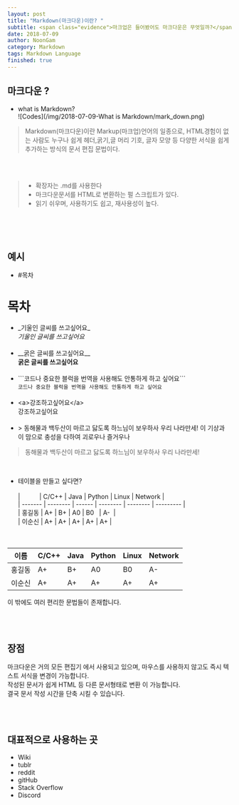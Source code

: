 ```yaml
---
layout: post
title: "Markdown(마크다운)이란? "
subtitle: <span class="evidence">마크업은 들어봤어도 마크다운은 무엇일까?</span>
date: 2018-07-09
author: NoonGam
category: Markdown
tags: Markdown Language
finished: true
---
```


## 마크다운 ?

- what is Markdown? <br>
![Codes](/img/2018-07-09-What is Markdown/mark_down.png)
>Markdown(마크다운)이란 Markup(마크업)언어의 일종으로, HTML경험이 없는 사람도 누구나 쉽게 헤더,굵기,글 머리 기호, 글자 모양 등 다양한 서식을 쉽게 추가하는 방식의  <span class="evidence">문서 편집 문법</span>이다.

<br>
<br>

> - 확장자는 .md를 사용한다
> - 마크다운문서를 HTML로 변환하는 펄 스크립트가 있다.
> - 읽기 쉬우며, 사용하기도 쉽고, 재사용성이 높다.
<br>
<br>
<br>

## 예시
- \#목차<br>
# 목차

- \_기울인 글씨를 쓰고싶어요\_ <br>
 _기울인 글씨를 쓰고싶어요_ <br><br>
- \_\_굵은 글씨를 쓰고싶어요\_\_<br>
 __굵은 글씨를 쓰고싶어요__<br><br>
- \`\`\`코드나 중요한 블럭을 번역을 사용해도 안통하게 하고 싶어요\`\`\`
<br>```코드나 중요한 블럭을 번역을 사용해도 안통하게 하고 싶어요```<br><br>
- \<a>강조하고싶어요\</a>  
   <a>강조하고싶어요</a><br><br>
- \> 동해물과 백두산이 마르고 닳도록 하느님이 보우하사 우리 나라만세! 이 기상과 이 맘으로 충성을 다하여 괴로우나 즐거우나
>동해물과 백두산이 마르고 닳도록 하느님이 보우하사 우리 나라만세!

<br>

- 테이블을 만들고 싶다면?<br><br>\|&nbsp;&nbsp;&nbsp;&nbsp;&nbsp;&nbsp;&nbsp;&nbsp;&nbsp;&nbsp;&nbsp;\| C/C++ \| Java \| Python \| Linux \| Network \| <br>
\|&nbsp;\-\-\-\-\-\-\-&nbsp;\|&nbsp;\-\-\-\-\-\-\-\-&nbsp;\|&nbsp;\-\-\-\-\-\-&nbsp;\|&nbsp;\-\-\-\-\-\-\-\-&nbsp;\|&nbsp;\-\-\-\-\-\-\-\-&nbsp;\|&nbsp;\-\-\-\-\-\-\-\-\-&nbsp;\|  <br>
\| 홍길동 \| A+    \| B+   \| A0     \| B0 &nbsp;  \| A-   &nbsp;\|   <br>
\| 이순신 \| A+    \| A+  \| A+     \| A+    \| A+      \|   <br><br><br>



 | 이름  | C/C++ | Java | Python | Linux | Network |
 |-------|-------|-------|-------|-------|-------|
 | 홍길동 | A+    | B+   | A0     | B0    | A-      |
 | 이순신 | A+    | A+   | A+     | A+    | A+      |


<span class="evidence">이 밖에도 여러 편리한 문법들이 존재합니다.</span>

<br>
<br>

## 장점
마크다운은 <a>거의 모든 편집기</a> 에서 사용되고 있으며, <a>마우스를 사용하지 않고도</a> 즉시 텍스트 서식을 변경이 가능합니다. <br>
작성된 문서가 쉽게 HTML 등 <a>다른 문서형태로 변환</a> 이 가능합니다.<br>
결국 <a>문서 작성 시간을 단축</a> 시킬 수 있습니다.

<br>
<br>

## 대표적으로 사용하는 곳
* Wiki
* tublr
* reddit
* gitHub
* Stack Overflow
* Discord
